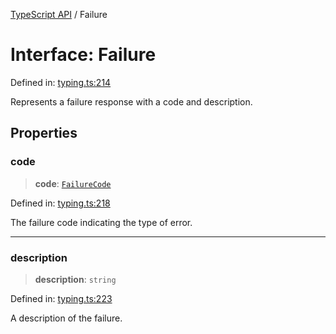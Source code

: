 [TypeScript API](../index.md) / Failure

# Interface: Failure

Defined in: [typing.ts:214](https://github.com/adap/internal-intelligence/blob/a1d0007cc0e87e7d01df20a73581c407b63dc7ff/intelligence/ts/src/typing.ts#L214)

Represents a failure response with a code and description.

## Properties

### code

> **code**: [`FailureCode`](../enumerations/FailureCode.md)

Defined in: [typing.ts:218](https://github.com/adap/internal-intelligence/blob/a1d0007cc0e87e7d01df20a73581c407b63dc7ff/intelligence/ts/src/typing.ts#L218)

The failure code indicating the type of error.

***

### description

> **description**: `string`

Defined in: [typing.ts:223](https://github.com/adap/internal-intelligence/blob/a1d0007cc0e87e7d01df20a73581c407b63dc7ff/intelligence/ts/src/typing.ts#L223)

A description of the failure.
